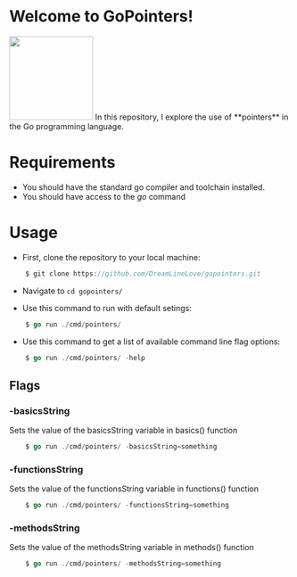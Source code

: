 # Welcome to GoPointers!
<img src="https://www.golinuxcloud.com/wp-content/uploads/goher2-1-218x300.jpg" width="150px" />
In this repository, I explore the use of **pointers** in the Go programming language.

# Requirements
- You should have the standard go compiler and toolchain installed.
- You should have access to the *go* command

# Usage
- First, clone the repository to your local machine:
```go
    $ git clone https://github.com/DreamLineLove/gopointers.git
```

- Navigate to ```cd gopointers/```

- Use this command to run with default setings:
```go
    $ go run ./cmd/pointers/
```

- Use this command to get a list of available command line flag options:
```go
    $ go run ./cmd/pointers/ -help
```

## Flags
### -basicsString
Sets the value of the basicsString variable in basics() function
```go
    $ go run ./cmd/pointers/ -basicsString=something
```

### -functionsString
Sets the value of the functionsString variable in functions() function
```go
    $ go run ./cmd/pointers/ -functionsString=something
```

### -methodsString
Sets the value of the methodsString variable in methods() function
```go
    $ go run ./cmd/pointers/ -methodsString=something
```

